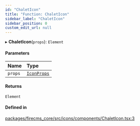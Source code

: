 ```yaml
---
id: "ChaletIcon"
title: "Function: ChaletIcon"
sidebar_label: "ChaletIcon"
sidebar_position: 0
custom_edit_url: null
---
```


▸ **ChaletIcon**(`props`): `Element`

#### Parameters

| Name | Type |
| :------ | :------ |
| `props` | [`IconProps`](../types/IconProps.md) |

#### Returns

`Element`

#### Defined in

[packages/firecms_core/src/icons/components/ChaletIcon.tsx:3](https://github.com/FireCMSco/firecms/blob/d45f3739/packages/firecms_core/src/icons/components/ChaletIcon.tsx#L3)
